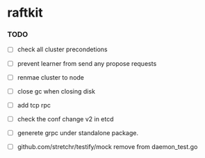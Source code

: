 # raftkit

### TODO 
- [ ] check all cluster precondetions
- [ ] prevent learner from send any propose requests 
- [ ] renmae cluster to node
- [ ] close gc when closing disk 
- [ ] add tcp rpc 
- [ ] check the conf change v2 in etcd
- [ ] generete grpc under standalone package. 
- [ ] github.com/stretchr/testify/mock remove from daemon_test.go



